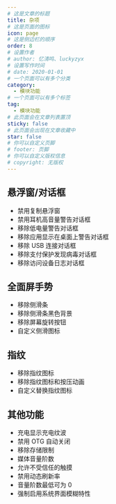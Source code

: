 ```yaml
---
# 这是文章的标题
title: 杂项
# 这是页面的图标
icon: page
# 这是侧边栏的顺序
order: 8
# 设置作者
# author: 忆清鸣、luckyzyx
# 设置写作时间
# date: 2020-01-01
# 一个页面可以有多个分类
category:
  - 模块功能
# 一个页面可以有多个标签
tag:
  - 模块功能
# 此页面会在文章列表置顶
sticky: false
# 此页面会出现在文章收藏中
star: false
# 你可以自定义页脚
# footer: 页脚
# 你可以自定义版权信息
# copyright: 无版权
---
```


## 悬浮窗/对话框

- 禁用复制悬浮窗
- 禁用耳机高音量警告对话框
- 移除低电量警告对话框
- 移除应用显示在桌面上警告对话框
- 移除 USB 连接对话框
- 移除支付保护发现病毒对话框
- 移除访问设备日志对话框

## 全面屏手势

- 移除侧滑条
- 移除侧滑条黑色背景
- 移除屏幕旋转按钮
- 自定义侧滑图标

## 指纹

- 移除指纹图标
- 移除指纹图标和按压动画
- 自定义替换指纹图标

## 其他功能

- 充电显示充电纹波
- 禁用 OTG 自动关闭
- 移除存储限制
- 媒体音量阶数
- 允许不受信任的触摸
- 禁用动态刷新率
- 音量阶数最低可为 0
- 强制启用系统界面模糊特性
